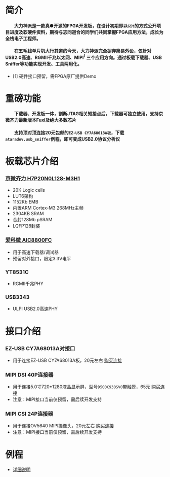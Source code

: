 # 简介
#### &emsp;&emsp;大力神派是一款真●开源的FPGA开发板，在设计初期即以`Git`的方式公开项目进度及软硬件资料，期待与志同道合的同学们共同掌握FPGA应用方法，成长为全栈电子工程师。<br/>
#### &emsp;&emsp;在五毛钱单片机大行其道的今天，大力神派完全摒弃简易外设，仅针对USB2.0高速、RGMII千兆以太网、MIPI<sup>1</sup> 三个应用方向。通过板载下载器、USB Sniffer等功能实现开发、工具两用化。
* [1] 硬件接口预留，需FPGA原厂提供Demo

# 重磅功能
#### &emsp;&emsp;下载器、开发板一体，割断JTAG相关短接点后，下载器可独立使用，支持京微齐力最新版本Fuxi及绝大多数芯片
#### &emsp;&emsp;支持顶对顶连接20元包邮的`EZ-USB CY7A68013A板`，下载`ataradov.usb_sniffer`例程，即可变成USB2.0协议分析仪

# 板载芯片介绍
### [京微齐力 H7P20N0L128-M3H1](https://hercules-micro.com/index/index/core?id=16)
* 20K Logic cells
* LUT6架构
* 1152Kb EMB
* 内置ARM Cortex-M3 268MHz主频
* 2304KB SRAM
* 合封128Mb pSRAM
* LQFP128封装

### [爱科微 AIC8800FC](https://www.aicsemi.com/)
* 用于高速下载器/调试器
* 预留对外接口，限定3.3V电平

### YT8531C
* RGMII千兆PHY

### USB3343
* ULPI USB2.0高速PHY

# 接口介绍
### EZ-USB CY7A68013A对接口
* 用于连接EZ-USB CY7A68013A板，20元左右 [购买连接](https://item.taobao.com/item.htm?id=620955124878)

### MIPI DSI 40P连接器
* 用于连接5.0寸720*1280液晶显示屏，型号`D500C930SV0`带触摸，65元 [购买连接](https://item.taobao.com/item.htm?id=707705009617)
* 注意：MIPI接口当前仅预留，需后续开发支持

### MIPI CSI 24P连接器
* 用于连接OV5640 MIPI摄像头，20元左右 [购买连接](https://item.taobao.com/item.htm?id=707705009617)
* 注意：MIPI接口当前仅预留，需后续开发支持

# 例程
* [详细说明](https://github.com/vllogic/dalishen_pi_h7p20/tree/main/examples)
